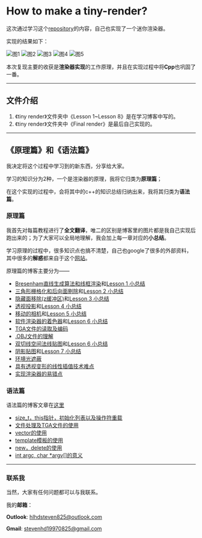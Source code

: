 # How to make a tiny-render?
这次通过学习这个[repository](https://github.com/ssloy/tinyrenderer/wiki)的内容，自己也实现了一个迷你渲染器。

实现的结果如下：

![图1](https://upload-images.jianshu.io/upload_images/20254147-e5c91011a640bbd4.png?imageMogr2/auto-orient/strip%7CimageView2/2/w/1240)
![图2](https://upload-images.jianshu.io/upload_images/20254147-81cce39e95ac9b30.png?imageMogr2/auto-orient/strip%7CimageView2/2/w/1240)
![图3](https://upload-images.jianshu.io/upload_images/20254147-5d863ad51f3a2351.png?imageMogr2/auto-orient/strip%7CimageView2/2/w/1240)
![图4](https://upload-images.jianshu.io/upload_images/20254147-62d864ae2226eadc.png?imageMogr2/auto-orient/strip%7CimageView2/2/w/1240)
![图5](https://upload-images.jianshu.io/upload_images/20254147-a6394363d26443ad.png?imageMogr2/auto-orient/strip%7CimageView2/2/w/1240)

本次复现主要的收获是**渲染器实现**的工作原理，并且在实现过程中将**Cpp**也巩固了一番。

---

## 文件介绍

1. 《tiny render》文件夹中《Lesson 1~Lesson 8》是在学习博客中写的。
2. 《tiny render》文件夹中《Final render》是最后自己实现的。

---

## 《原理篇》和《语法篇》
我决定将这个过程中学习到的新东西，分享给大家。

学习的知识分为2种，一个是渲染器的原理，我将它归类为**原理篇**；

在这个实现的过程中，会将其中的c++的知识总结归纳出来，我将其归类为**语法篇**。

### 原理篇
我首先对每篇教程进行了**全文翻译**，唯二的区别是博客里的图片都是我自己实现后跑出来的；为了大家可以全局地理解，我会加上每一章对应的**小总结**。

学习原理的过程中，很多知识点也搞不清楚，自己也google了很多的外部资料，其中很多的**解惑**都来自于这个[网站](https://learnopengl-cn.github.io/intro/)。

原理篇的博客主要分为——
- [Bresenham直线生成算法和线框渲染](https://www.jianshu.com/writer#/notebooks/42883120/notes/58635995/preview)和[Lesson 1 小总结](https://www.jianshu.com/writer#/notebooks/42883120/notes/65560072/preview)
- [三角形栅格化和后向面剔除](https://www.jianshu.com/writer#/notebooks/42883120/notes/58891670/preview)和[Lesson 2 小总结](https://www.jianshu.com/writer#/notebooks/42883120/notes/65559564/preview)
- [隐藏面移除(z缓冲区)](https://www.jianshu.com/writer#/notebooks/42883120/notes/58912800/preview)和[Lesson 3 小总结](https://www.jianshu.com/writer#/notebooks/42883120/notes/65557384/preview)
- [透视投影](https://www.jianshu.com/writer#/notebooks/42883120/notes/58955265/preview)和[Lesson 4 小总结](https://www.jianshu.com/writer#/notebooks/42883120/notes/63616949/preview)
- [移动的相机](https://www.jianshu.com/writer#/notebooks/42883120/notes/60595619/preview)和[Lesson 5 小总结](https://www.jianshu.com/writer#/notebooks/42883120/notes/65534255/preview)
- [软件渲染器的着色器](https://www.jianshu.com/writer#/notebooks/42883120/notes/60598409)和[Lesson 6 小总结](https://www.jianshu.com/writer#/notebooks/42883120/notes/65485485/preview)
- [TGA文件的读取及编码](https://www.jianshu.com/writer#/notebooks/42883120/notes/60977192)
- [.OBJ文件的理解](https://www.jianshu.com/writer#/notebooks/42883120/notes/62246297/preview)
- [双切线空间法线贴图](https://www.jianshu.com/writer#/notebooks/42883120/notes/64674894/preview)和[Lesson 6 小总结](https://www.jianshu.com/writer#/notebooks/42883120/notes/65402522/preview)
- [阴影贴图](https://www.jianshu.com/writer#/notebooks/42883120/notes/64708089/preview)和[Lesson 7 小总结](https://www.jianshu.com/writer#/notebooks/42883120/notes/65374809/preview)
- [环境光遮蔽](https://www.jianshu.com/writer#/notebooks/42883120/notes/64871039/preview)
- [具有透视变形的线性插值技术难点](https://www.jianshu.com/writer#/notebooks/42883120/notes/64877925/preview)
- [实现渲染器的易错点](https://www.jianshu.com/writer#/notebooks/42883120/notes/64878719/preview)

### 语法篇
语法篇的博客文章在[这里](https://www.jianshu.com/nb/41885121)
- [size_t，this指针，初始化列表以及操作符重载](https://www.jianshu.com/writer#/notebooks/41885121/notes/59778915/preview)
- [文件处理及TGA文件的使用](https://www.jianshu.com/writer#/notebooks/41885121/notes/59779157/preview)
- [vector的使用](https://www.jianshu.com/writer#/notebooks/41885121/notes/59779228/preview)
- [template模板的使用](https://www.jianshu.com/writer#/notebooks/41885121/notes/60604475/preview)
- [new，delete的使用](https://www.jianshu.com/writer#/notebooks/41885121/notes/60962619)
- [int argc, char *argv[]的意义](https://www.jianshu.com/writer#/notebooks/41885121/notes/62262746/preview)

---

### 联系我

当然，大家有任何问题都可以与我联系。

我的**邮箱**：

**Outlook**: hlhdsteven825@outlook.com

**Gmail**: stevenhd19970825@gmail.com
